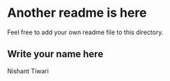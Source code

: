# Another readme is here

Feel free to add your own readme file to this directory.

## Write your name here

Nishant Tiwari 


